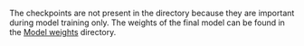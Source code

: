 The checkpoints are not present in the directory because they are important during model training only. The weights of the final model can be found in the [Model weights](https://github.com/bjekic/WallSegmentation/tree/main/Model%20weights) directory.
